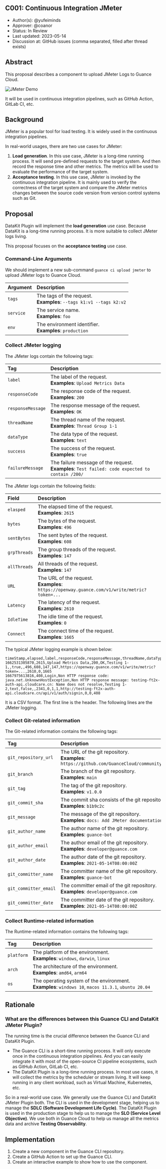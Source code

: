 ## C001: Continuous Integration JMeter

- Author(s): @yufeiminds
- Approver: @coanor
- Status: In Review
- Last updated: 2023-05-14
- Discussion at: GitHub issues (comma separated, filled after thread exists)

## Abstract

This proposal describes a component to upload JMeter Logs to Guance Cloud.

![JMeter Demo](./C001_images/jmeter-dashboard.png)

It will be used in continuous integration pipelines, such as GitHub Action, GitLab CI, etc.

## Background

JMeter is a popular tool for load testing. It is widely used in the continuous integration pipelines.

In real-world usages, there are two use cases for JMeter:

1. **Load generation**. In this use case, JMeter is a long-time running process. It will send pre-defined requests to the target system. And then record the response time and other metrics. The metrics will be used to evaluate the performance of the target system.
2. **Acceptance testing**. In this use case, JMeter is invoked by the continuous integration pipeline. It is mainly used to verify the correctness of the target system and compare the JMeter metrics changes between the source code version from version control systems such as Git.

## Proposal

DataKit Plugin will implement the **load generation** use case. Because DataKit is a long-time running process. It is more suitable to collect JMeter logs living.

This proposal focuses on the **acceptance testing** use case.

### Command-Line Arguments

We should implement a new sub-command `guance ci upload jmeter` to upload JMeter logs to Guance Cloud.

| Argument  | Description                                                              |
| :-------- | :----------------------------------------------------------------------- |
| `tags`    | The tags of the request. <br/> **Examples**: `--tags k1:v1 --tags k2:v2` |
| `service` | The service name. <br/> **Examples**: `foo`                              |
| `env`     | The environment identifier. <br/> **Examples**: `production`             |

### Collect JMeter logging

The JMeter logs contain the following tags:

| Tag               | Description                                                                                           |
| :---------------- | :---------------------------------------------------------------------------------------------------- |
| `label`           | The label of the request. <br/> **Examples**: `Upload Metrics Data`                                   |
| `responseCode`    | The response code of the request. <br/> **Examples**: `200`                                           |
| `responseMessage` | The response message of the request. <br/> **Examples**: `OK`                                         |
| `threadName`      | The thread name of the request. <br/> **Examples**: `Thread Group 1-1`                                |
| `dataType`        | The data type of the request. <br/> **Examples**: `text`                                              |
| `success`         | The success of the request. <br/> **Examples**: `true`                                                |
| `failureMessage`  | The failure message of the request. <br/> **Examples**: `Test failed: code expected to contain /200/` |

The JMeter logs contain the following fields:

| Field        | Description                                                                                        |
| :----------- | :------------------------------------------------------------------------------------------------- |
| `elasped`    | The elapsed time of the request. <br/> **Examples**: `2615`                                        |
| `bytes`      | The bytes of the request. <br/> **Examples**: `496`                                                |
| `sentBytes`  | The sent bytes of the request. <br/> **Examples**: `608`                                           |
| `grpThreads` | The group threads of the request. <br/> **Examples**: `147`                                        |
| `allThreads` | All threads of the request. <br/> **Examples**: `147`                                              |
| `URL`        | The URL of the request. <br/> **Examples**: `https://openway.guance.com/v1/write/metric?token=...` |
| `Latency`    | The latency of the request. <br/> **Examples**: `2610`                                             |
| `IdleTime`   | The idle time of the request. <br/> **Examples**: `0`                                              |
| `Connect`    | The connect time of the request. <br/> **Examples**: `1665`                                        |

The typical JMeter logging example is shown below:

```csv
timeStamp,elapsed,label,responseCode,responseMessage,threadName,dataType,success,failureMessage,bytes,sentBytes,grpThreads,allThreads,URL,Latency,IdleTime,Connect
1662531305870,2615,Upload Metrics Data,200,OK,Testing 1-1,,true,,496,608,147,147,https://openway.guance.com/v1/write/metric?token=...,2610,0,1665
1667975613816,408,Login,Non HTTP response code: java.net.UnknownHostException,Non HTTP response message: testing-ft2x-auth-api.cloudcare.cn: Name does not resolve,Testing 1-2,text,false,,2341,0,1,1,http://testing-ft2x-auth-api.cloudcare.cn/api/v1/auth/signin,0,0,408
```

It is a CSV format. The first line is the header. The following lines are the JMeter logging.

### Collect Git-related information

The Git-related information contains the following tags:

| Tag                   | Description                                                                                      |
| :-------------------- | :----------------------------------------------------------------------------------------------- |
| `git_repository_url`  | The URL of the git repository.<br/> **Examples**: `https://github.com/GuanceCloud/community.git` |
| `git_branch`          | The branch of the git repository.<br/> **Examples**: `main`                                      |
| `git_tag`             | The tag of the git repository.<br/> **Examples**: `v1.0.0`                                       |
| `git_commit_sha`      | The commit sha consists of the git repository.<br/> **Examples**: `b1b9c2c`                      |
| `git_message`         | The message of the git repository.<br/> **Examples**: `docs: Add JMeter documentation`           |
| `git_author_name`     | The author name of the git repository.<br/> **Examples**: `guance-bot`                           |
| `git_author_email`    | The author email of the git repository.<br/> **Examples**: `developer@guance.com`                |
| `git_author_date`     | The author date of the git repository.<br/> **Examples**: `2021-05-14T08:00:00Z`                 |
| `git_committer_name`  | The committer name of the git repository.<br/> **Examples**: `guance-bot`                        |
| `git_committer_email` | The committer email of the git repository.<br/> **Examples**: `developer@guance.com`             |
| `git_committer_date`  | The committer date of the git repository.<br/> **Examples**: `2021-05-14T08:00:00Z`              |

### Collect Runtime-related information

The Runtime-related information contains the following tags:

| Tag        | Description                                                                                              |
| :--------- | :------------------------------------------------------------------------------------------------------- |
| `platform` | The platform of the environment.<br/> **Examples**: `windows`, `darwin`, `linux`                         |
| `arch`     | The architecture of the environment.<br/> **Examples**: `amd64`, `arm64`                                 |
| `os`       | The operating system of the environment.<br/> **Examples**: `windows 10`, `macos 11.3.1`, `ubuntu 20.04` |

## Rationale

### What are the differences between this Guance CLI and DataKit JMeter Plugin?

The running time is the crucial difference between the Guance CLI and DataKit Plugin.

- The Guance CLI is a short-time running process. It will only execute once in the continuous integration pipelines. And you can easily integrate it with most of the open-source CI pipeline ecosystems, such as GitHub Action, GitLab CI, etc.
- The DataKit Plugin is a long-time running process. In most use cases, it will collect the metrics by the scheduler or stream living. It will keep running in any client workload, such as Virtual Machine, Kubernetes, etc.

So in a real-world use case. We generally use the Guance CLI and DataKit JMeter Plugin both. The CLI is used in the development stage, helping us to manage the **SDLC (Software Development Life Cycle)**. The DataKit Plugin is used in the production stage to help us to manage the **SLO (Service Level Objective)**. We use both in Guance Cloud to help us manage all the metrics data and archive **Testing Observability**.

## Implementation

1. Create a new component in the Guance CLI repository.
2. Create a GitHub Action to set up the Guance CLI.
3. Create an interactive example to show how to use the component.
